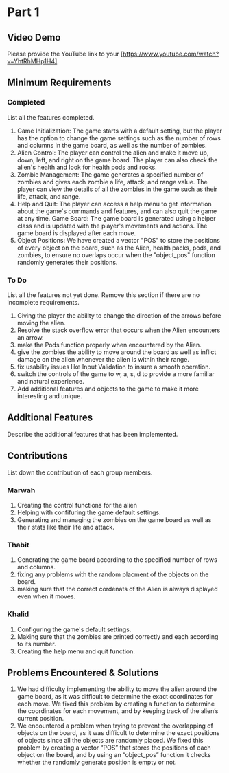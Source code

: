 # Part 1

## Video Demo

Please provide the YouTube link to your [https://www.youtube.com/watch?v=YhtRhMHp1H4].

## Minimum Requirements

### Completed

List all the features completed.

1. Game Initialization: The game starts with a default setting, but the player has the option to change the game settings such as the number of rows and columns in the game board, as well as the number of zombies.
2. Alien  Control: The player can control the alien and make it move up, down, left, and right on the game board. The player can also check the alien's health and look for health pods and rocks.
3. Zombie Management: The game generates a specified number of zombies and gives each zombie a life, attack, and range value. The player can view the details of all the zombies in the game such as their life, attack, and range.
4. Help and Quit: The player can access a help menu to get information about the game's commands and features, and can also quit the game at any time. Game Board: The game board is generated using a helper class and is updated with the player's movements and actions. The game board is displayed after each move.
5. Object Positions: We have created a vector "POS" to store the positions of every object on the board, such as the Alien, health packs, pods, and zombies, to ensure no overlaps occur when the "object_pos" function randomly generates their positions.

### To Do

List all the features not yet done. Remove this section if there are no incomplete requirements.

1. Giving the player the ability to change the direction of the arrows before moving the alien.
2. Resolve the stack overflow error that occurs when the Alien encounters an arrow.
3. make the Pods function properly when encountered by the Alien.
4. give the zombies the ability to move around the board as well as inflict damage on the alien whenever the alien is within their range.
5. fix usability issues like Input Validation to insure a smooth operation.
6. switch the controls of the game to w, a, s, d to provide a more familiar and natural experience.
7. Add additional features and objects to the game to make it more interesting and unique.

## Additional Features

Describe the additional features that has been implemented.

## Contributions

List down the contribution of each group members.

### Marwah

1. Creating the control functions for the alien
2. Helping with confifuring the game default settings.
3. Generating and managing the zombies on the game board as well as their stats like their life and attack.

### Thabit

1. Generating the game board according to the specified number of rows and columns.
2. fixing any problems with the random placment of the objects on the board.
3. making sure that the correct cordenats of the Alien is always displayed even when it moves.

### Khalid

1. Configuring the game's default settings.
2. Making sure that the zombies are printed correctly and each according to its number.
3. Creating the help menu and quit function.

## Problems Encountered & Solutions

1. We had difficulty implementing the ability to move the alien around the game board, as it was difficult to determine the exact coordinates for each move. We fixed this problem by creating a function to determine the coordinates for each movement, and by keeping track of the alien’s current position.
3. We encountered a problem when trying to prevent the overlapping of objects on the board, as it was difficult to determine the exact positions of objects since all the objects are randomly placed. We fixed this problem by creating a vector “POS” that stores the positions of each object on the board, and by using an “object_pos” function it checks whether the randomly generate position is empty or not.
